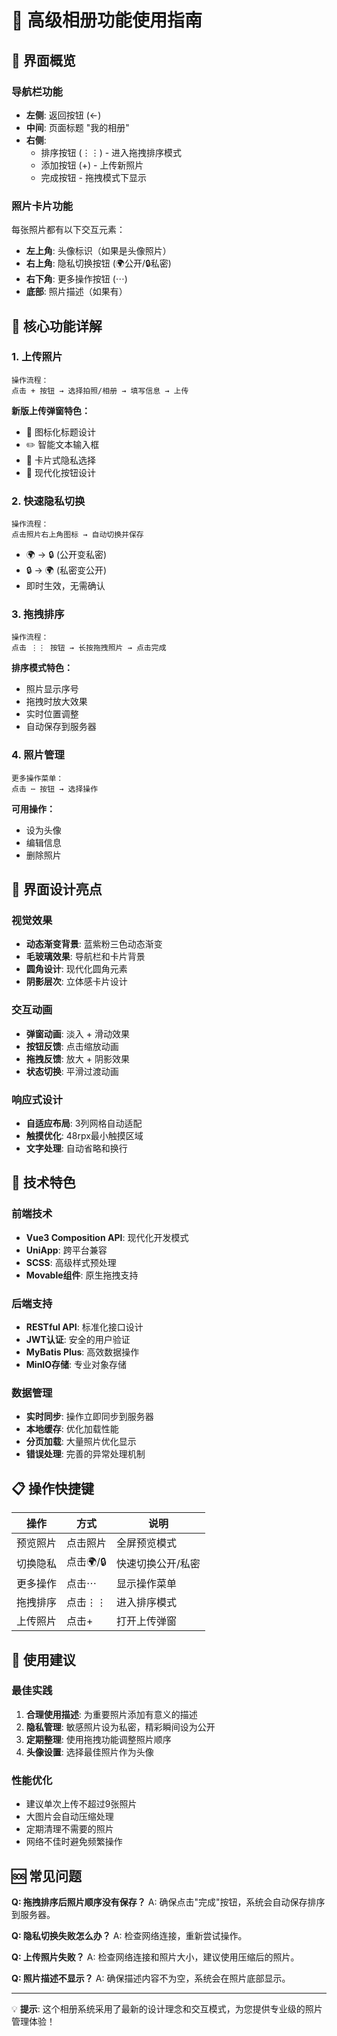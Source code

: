 # 📸 高级相册功能使用指南

## 🌟 界面概览

### 导航栏功能
- **左侧**: 返回按钮 (←)
- **中间**: 页面标题 "我的相册"
- **右侧**: 
  - 排序按钮 (⋮⋮) - 进入拖拽排序模式
  - 添加按钮 (+) - 上传新照片
  - 完成按钮 - 拖拽模式下显示

### 照片卡片功能
每张照片都有以下交互元素：
- **左上角**: 头像标识（如果是头像照片）
- **右上角**: 隐私切换按钮 (🌍公开/🔒私密)
- **右下角**: 更多操作按钮 (⋯)
- **底部**: 照片描述（如果有）

## 🚀 核心功能详解

### 1. 上传照片
```
操作流程：
点击 + 按钮 → 选择拍照/相册 → 填写信息 → 上传
```

**新版上传弹窗特色：**
- 📸 图标化标题设计
- ✏️ 智能文本输入框
- 🔐 卡片式隐私选择
- 🚀 现代化按钮设计

### 2. 快速隐私切换
```
操作流程：
点击照片右上角图标 → 自动切换并保存
```
- 🌍 → 🔒 (公开变私密)
- 🔒 → 🌍 (私密变公开)
- 即时生效，无需确认

### 3. 拖拽排序
```
操作流程：
点击 ⋮⋮ 按钮 → 长按拖拽照片 → 点击完成
```

**排序模式特色：**
- 照片显示序号
- 拖拽时放大效果
- 实时位置调整
- 自动保存到服务器

### 4. 照片管理
```
更多操作菜单：
点击 ⋯ 按钮 → 选择操作
```

**可用操作：**
- 设为头像
- 编辑信息
- 删除照片

## 🎨 界面设计亮点

### 视觉效果
- **动态渐变背景**: 蓝紫粉三色动态渐变
- **毛玻璃效果**: 导航栏和卡片背景
- **圆角设计**: 现代化圆角元素
- **阴影层次**: 立体感卡片设计

### 交互动画
- **弹窗动画**: 淡入 + 滑动效果
- **按钮反馈**: 点击缩放动画
- **拖拽反馈**: 放大 + 阴影效果
- **状态切换**: 平滑过渡动画

### 响应式设计
- **自适应布局**: 3列网格自动适配
- **触摸优化**: 48rpx最小触摸区域
- **文字处理**: 自动省略和换行

## 🔧 技术特色

### 前端技术
- **Vue3 Composition API**: 现代化开发模式
- **UniApp**: 跨平台兼容
- **SCSS**: 高级样式预处理
- **Movable组件**: 原生拖拽支持

### 后端支持
- **RESTful API**: 标准化接口设计
- **JWT认证**: 安全的用户验证
- **MyBatis Plus**: 高效数据操作
- **MinIO存储**: 专业对象存储

### 数据管理
- **实时同步**: 操作立即同步到服务器
- **本地缓存**: 优化加载性能
- **分页加载**: 大量照片优化显示
- **错误处理**: 完善的异常处理机制

## 📋 操作快捷键

| 操作 | 方式 | 说明 |
|------|------|------|
| 预览照片 | 点击照片 | 全屏预览模式 |
| 切换隐私 | 点击🌍/🔒 | 快速切换公开/私密 |
| 更多操作 | 点击⋯ | 显示操作菜单 |
| 拖拽排序 | 点击⋮⋮ | 进入排序模式 |
| 上传照片 | 点击+ | 打开上传弹窗 |

## 🎯 使用建议

### 最佳实践
1. **合理使用描述**: 为重要照片添加有意义的描述
2. **隐私管理**: 敏感照片设为私密，精彩瞬间设为公开
3. **定期整理**: 使用拖拽功能调整照片顺序
4. **头像设置**: 选择最佳照片作为头像

### 性能优化
- 建议单次上传不超过9张照片
- 大图片会自动压缩处理
- 定期清理不需要的照片
- 网络不佳时避免频繁操作

## 🆘 常见问题

**Q: 拖拽排序后照片顺序没有保存？**
A: 确保点击"完成"按钮，系统会自动保存排序到服务器。

**Q: 隐私切换失败怎么办？**
A: 检查网络连接，重新尝试操作。

**Q: 上传照片失败？**
A: 检查网络连接和照片大小，建议使用压缩后的照片。

**Q: 照片描述不显示？**
A: 确保描述内容不为空，系统会在照片底部显示。

---

💡 **提示**: 这个相册系统采用了最新的设计理念和交互模式，为您提供专业级的照片管理体验！
